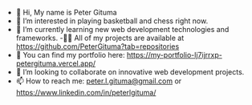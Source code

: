 - 👋 Hi, My name is Peter Gituma 
- 👀 I’m interested in playing basketball and chess right now.
- 🌱 I’m currently learning new web development technologies and frameworks.
-👨‍💻 All of my projects are available at https://github.com/PeterGituma?tab=repositories
- 🌱 You can find my portfolio here: https://my-portfolio-lj7ijrrxp-petergituma.vercel.app/
- 💞️ I’m looking to collaborate on innovative web development projects.
- 📫 How to reach me: peter.l.gituma@gmail.com or https://www.linkedin.com/in/peterlgituma/

<!---
PeterGituma/PeterGituma is a ✨ special ✨ repository because its `README.md` (this file) appears on your GitHub profile.
You can click the Preview link to take a look at your changes.
--->
